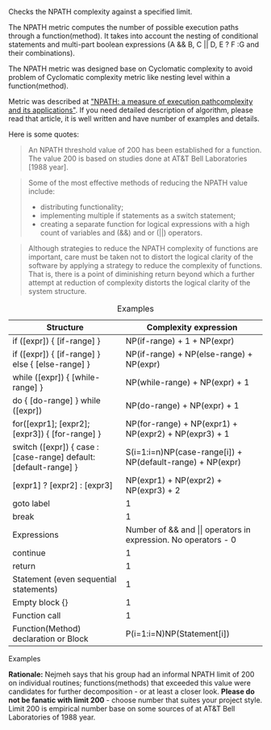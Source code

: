 Checks the NPATH complexity against a specified limit.

The NPATH metric computes the number of possible execution paths through
a function(method). It takes into account the nesting of conditional
statements and multi-part boolean expressions (A && B, C || D, E ? F :G
and their combinations).

The NPATH metric was designed base on Cyclomatic complexity to avoid
problem of Cyclomatic complexity metric like nesting level within a
function(method).

Metric was described at ["NPATH: a measure of execution pathcomplexity
and its applications"](http://dl.acm.org/citation.cfm?id=42379). If you
need detailed description of algorithm, please read that article, it is
well written and have number of examples and details.

Here is some quotes:

> An NPATH threshold value of 200 has been established for a function.
> The value 200 is based on studies done at AT&T Bell Laboratories
> \[1988 year\].

> Some of the most effective methods of reducing the NPATH value
> include:
>
> -   distributing functionality;
> -   implementing multiple if statements as a switch statement;
> -   creating a separate function for logical expressions with a high
>     count of variables and (&&) and or (||) operators.

> Although strategies to reduce the NPATH complexity of functions are
> important, care must be taken not to distort the logical clarity of
> the software by applying a strategy to reduce the complexity of
> functions. That is, there is a point of diminishing return beyond
> which a further attempt at reduction of complexity distorts the
> logical clarity of the system structure.

<table>
<caption>Examples</caption>
<thead>
<tr class="header">
<th>Structure</th>
<th>Complexity expression</th>
</tr>
</thead>
<tbody>
<tr class="odd">
<td>if ([expr]) { [if-range] }</td>
<td>NP(if-range) + 1 + NP(expr)</td>
</tr>
<tr class="even">
<td>if ([expr]) { [if-range] } else { [else-range] }</td>
<td>NP(if-range) + NP(else-range) + NP(expr)</td>
</tr>
<tr class="odd">
<td>while ([expr]) { [while-range] }</td>
<td>NP(while-range) + NP(expr) + 1</td>
</tr>
<tr class="even">
<td>do { [do-range] } while ([expr])</td>
<td>NP(do-range) + NP(expr) + 1</td>
</tr>
<tr class="odd">
<td>for([expr1]; [expr2]; [expr3]) { [for-range] }</td>
<td>NP(for-range) + NP(expr1) + NP(expr2) + NP(expr3) + 1</td>
</tr>
<tr class="even">
<td>switch ([expr]) { case : [case-range] default: [default-range] }</td>
<td>S(i=1:i=n)NP(case-range[i]) + NP(default-range) + NP(expr)</td>
</tr>
<tr class="odd">
<td>[expr1] ? [expr2] : [expr3]</td>
<td>NP(expr1) + NP(expr2) + NP(expr3) + 2</td>
</tr>
<tr class="even">
<td>goto label</td>
<td>1</td>
</tr>
<tr class="odd">
<td>break</td>
<td>1</td>
</tr>
<tr class="even">
<td>Expressions</td>
<td>Number of &amp;&amp; and || operators in expression. No operators - 0</td>
</tr>
<tr class="odd">
<td>continue</td>
<td>1</td>
</tr>
<tr class="even">
<td>return</td>
<td>1</td>
</tr>
<tr class="odd">
<td>Statement (even sequential statements)</td>
<td>1</td>
</tr>
<tr class="even">
<td>Empty block {}</td>
<td>1</td>
</tr>
<tr class="odd">
<td>Function call</td>
<td>1</td>
</tr>
<tr class="even">
<td>Function(Method) declaration or Block</td>
<td>P(i=1:i=N)NP(Statement[i])</td>
</tr>
</tbody>
</table>

Examples

**Rationale:** Nejmeh says that his group had an informal NPATH limit of
200 on individual routines; functions(methods) that exceeded this value
were candidates for further decomposition - or at least a closer look.
**Please do not be fanatic with limit 200** - choose number that suites
your project style. Limit 200 is empirical number base on some sources
of at AT&T Bell Laboratories of 1988 year.
